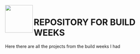 
<img align="left" src="https://github.com/Elekekic/EPICODE-BW-PROJECTS/assets/157897660/b01f8857-3bad-403b-95dc-626cc1fb0215" width="90px">
<h1> REPOSITORY FOR BUILD WEEKS </h1> 


Here there are all the projects from the build weeks I had


